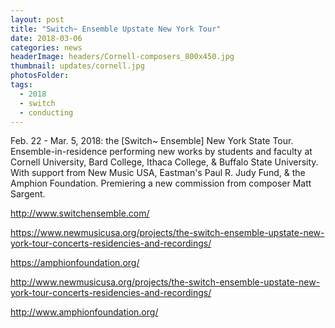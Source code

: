 ```yaml
---
layout: post
title: "Switch~ Ensemble Upstate New York Tour"
date: 2018-03-06
categories: news
headerImage: headers/Cornell-composers_800x450.jpg
thumbnail: updates/cornell.jpg
photosFolder:
tags:
  - 2018
  - switch
  - conducting
---
```


Feb. 22 - Mar. 5, 2018: the [Switch~ Ensemble] New York State Tour.
Ensemble-in-residence performing new works by students and faculty at Cornell University, Bard College, Ithaca College, & Buffalo State University. With support from New Music USA, Eastman's Paul R. Judy Fund, & the Amphion Foundation. Premiering a new commission from composer Matt Sargent.

http://www.switchensemble.com/

https://www.newmusicusa.org/projects/the-switch-ensemble-upstate-new-york-tour-concerts-residencies-and-recordings/

https://amphionfoundation.org/

http://www.newmusicusa.org/projects/the-switch-ensemble-upstate-new-york-tour-concerts-residencies-and-recordings/

http://www.amphionfoundation.org/
